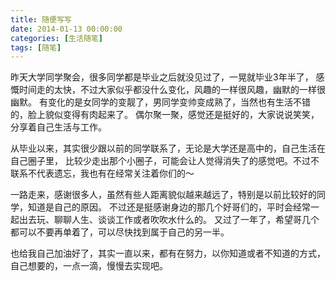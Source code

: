 ```yaml
---
title: 随便写写
date: 2014-01-13 00:00:00
categories: [生活随笔]
tags: [随笔]
---
```


昨天大学同学聚会，很多同学都是毕业之后就没见过了，一晃就毕业3年半了，
感慨时间走的太快，不过大家似乎都没什么变化，风趣的一样很风趣，幽默的一样很幽默。
有变化的是女同学的变靓了，男同学变帅变成熟了，当然也有生活不错的，脸上貌似变得有肉起来了。
偶尔聚一聚，感觉还是挺好的，大家说说笑笑，分享着自己生活与工作。

从毕业以来，其实很少跟以前的同学联系了，无论是大学还是高中的，自己生活在自己圈子里，
比较少走出那个小圈子，可能会让人觉得消失了的感觉吧。不过不联系不代表遗忘，我也有在经常关注着你们的～

一路走来，感谢很多人，虽然有些人距离貌似越来越远了，特别是以前比较好的同学，知道是自己的原因。
不过还是挺感谢身边的那几个好哥们的，平时会经常一起出去玩、聊聊人生、谈谈工作或者吹吹水什么的。
又过了一年了，希望哥几个都可以不要再单着了，可以尽快找到属于自己的另一半。

也给我自己加油好了，其实一直以来，都有在努力，以你知道或者不知道的方式，
自己想要的，一点一滴，慢慢去实现吧。